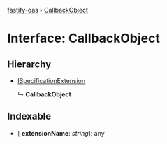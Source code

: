 [fastify-oas](../README.md) › [CallbackObject](callbackobject.md)

# Interface: CallbackObject

## Hierarchy

* [ISpecificationExtension](ispecificationextension.md)

  ↳ **CallbackObject**

## Indexable

* \[ **extensionName**: *string*\]: any
